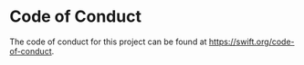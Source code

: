 # Code of Conduct

The code of conduct for this project can be found at https://swift.org/code-of-conduct.

<!-- Copyright (c) 2024 Apple Inc and the Swift Project authors. All Rights Reserved. -->

